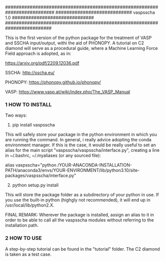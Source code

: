 ##########################################################################
############################ vaspsscha 1.0 ##############################
#########################################################################


This is the first version of the python package for the treatment of VASP and SSCHA input/output, withi the aid of PHONOPY. A tutorial on C2 diamond will serve as a procedural guide, where a Machine Learning Force Field approach is adopted, as in:

https://arxiv.org/pdf/2209.12036.pdf

SSCHA:
http://sscha.eu/

PHONOPY:
https://phonopy.github.io/phonopy/

VASP:
https://www.vasp.at/wiki/index.php/The_VASP_Manual


### 1 HOW TO INSTALL ###

Two ways:

1) pip install vaspsscha

This will safely store your package in the python environment in which you are running the command. In general, i really advice adopting the conda environment manager. If this is the case, it would be really useful to set an alias for the main script  "vaspsscha/vaspsscha/interface.py", creating a line in ~/.bashrc, ~/.myaliases (or any sourced file):

alias vaspsscha="python /YOUR-ANACONDA-INSTALLATION-PATH/anaconda3/envs/YOUR-ENVIRONMENT/lib/python3.10/site-packages/vaspsscha/interface.py"

2) python setup.py install

This will store the package folder as a subdirectory of your python in use. If you use the built-in python (highgly not recommended), it will end up in /usr/local/lib/python2.X.

FINAL REMARK: Wherever the package is installed, assign an alias to it in order to be able to call all the vaspsscha modules without referring to the installation path.

                                             
### 2 HOW TO USE ###
A step-by-step tutorial can be found in the "tutorial" folder. The C2 diamond is taken as a test case.

